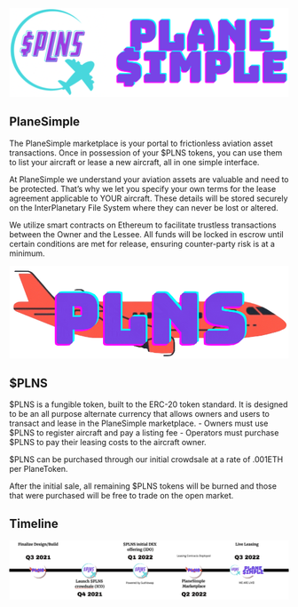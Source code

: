 ![plns_logo](/sandbox/front_end_dev/images/plane_simple_logo.png)

## PlaneSimple

The PlaneSimple marketplace is your portal to frictionless aviation asset transactions. Once in possession of your $PLNS tokens, you can use them to list your aircraft or lease a new aircraft, all in one simple interface.

At PlaneSimple we understand your aviation assets are valuable and need to be protected. That’s why we let you specify your own terms for the lease agreement applicable to YOUR aircraft. These details will be stored securely on the InterPlanetary File System where they can never be lost or altered.

We utilize smart contracts on Ethereum to facilitate trustless transactions between the Owner and the Lessee. All funds will be locked in escrow until certain conditions are met for release, ensuring counter-party risk is at a minimum.

![plnswide](/sandbox/front_end_dev/images/aeroplane_2.png)

## $PLNS
$PLNS is a fungible token, built to the ERC-20 token standard. It is designed to be an all purpose alternate currency that allows owners and users to transact and lease in the PlaneSimple marketplace. 
	- Owners must use $PLNS to register aircraft and pay a listing fee
	- Operators must purchase $PLNS to pay their leasing costs to the aircraft owner.

$PLNS can be purchased through our initial crowdsale at a rate of .001ETH per PlaneToken. 

After the initial sale, all remaining $PLNS tokens will be burned and those that were purchased will be free to trade on the open market.

## Timeline

![rmap](/sandbox/front_end_dev/images/rdmap_wide.png)



